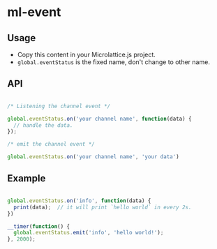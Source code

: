 # ml-event

## Usage
* Copy this content in your Microlattice.js project.
* `global.eventStatus` is the fixed name, don't change to other name.

## API
``` js

/* Listening the channel event */

global.eventStatus.on('your channel name', function(data) {
  // handle the data.
});

/* emit the channel event */

global.eventStatus.on('your channel name', 'your data')

```

## Example

``` js

global.eventStatus.on('info', function(data) {
  print(data);  // it will print `hello world` in every 2s.
})

__timer(function() {
  global.eventStatus.emit('info', 'hello world!');
}, 2000);

```